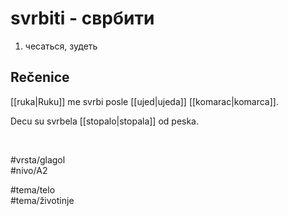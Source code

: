 # svrbiti - сврбити

1. чесаться, зудеть  

## Rečenice

[[ruka|Ruku]] me svrbi posle [[ujed|ujeda]] [[komarac|komarca]].  

Decu su svrbela [[stopalo|stopala]] od peska.  

<br>

#vrsta/glagol  
#nivo/A2  

#tema/telo  
#tema/životinje  
